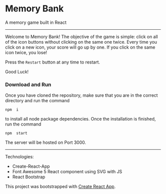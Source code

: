# Memory Bank

 A memory game built in React

---

Welcome to Memory Bank! The objective of the game is simple: click on all of the icon buttons 
without clicking on the same one twice. Every time you click on a new icon, your score will go 
up by one. If you click on the same icon twice, you lose!

Press the `Restart` button at any time to restart.

Good Luck!

### Download and Run

Once you have cloned the repository, make sure that you are in the correct directory and run the command 

```
npm  i
```
to install all node package dependencies. Once the installation is finished, run the command

```
npm  start
```
The server will be hosted on Port 3000.

---

Technologies: 
* Create-React-App
* Font Awesome 5 React component using SVG with JS
* React Bootstrap


This project was bootstrapped with [Create React App](https://github.com/facebook/create-react-app).

